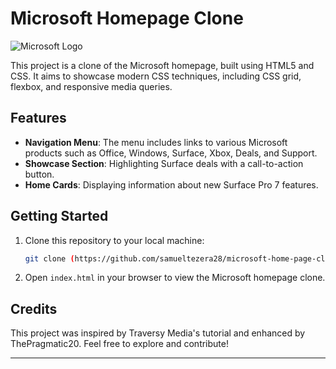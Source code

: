 # Microsoft Homepage Clone

![Microsoft Logo](https://i.ibb.co/wwLhz98/logo.png)

This project is a clone of the Microsoft homepage, built using HTML5 and CSS. It aims to showcase modern CSS techniques, including CSS grid, flexbox, and responsive media queries.

## Features

- **Navigation Menu**: The menu includes links to various Microsoft products such as Office, Windows, Surface, Xbox, Deals, and Support.
- **Showcase Section**: Highlighting Surface deals with a call-to-action button.
- **Home Cards**: Displaying information about new Surface Pro 7 features.
## Getting Started

1. Clone this repository to your local machine:

   ```bash
   git clone (https://github.com/samueltezera28/microsoft-home-page-clone.git)
   ```

2. Open `index.html` in your browser to view the Microsoft homepage clone.

## Credits

This project was inspired by Traversy Media's tutorial and enhanced by ThePragmatic20. Feel free to explore and contribute!

---
